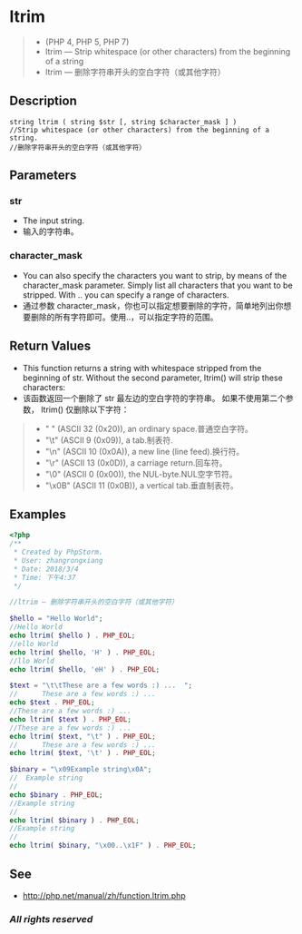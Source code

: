 # ltrim
> - (PHP 4, PHP 5, PHP 7)
> - ltrim — Strip whitespace (or other characters) from the beginning of a string
> - ltrim — 删除字符串开头的空白字符（或其他字符）

## Description
```
string ltrim ( string $str [, string $character_mask ] )
//Strip whitespace (or other characters) from the beginning of a string.
//删除字符串开头的空白字符（或其他字符）
```
## Parameters
### str
- The input string.
- 输入的字符串。

### character_mask
- You can also specify the characters you want to strip, by means of the character_mask parameter. Simply list all characters that you want to be stripped. With .. you can specify a range of characters.
- 通过参数 character_mask，你也可以指定想要删除的字符，简单地列出你想要删除的所有字符即可。使用..，可以指定字符的范围。

## Return Values
- This function returns a string with whitespace stripped from the beginning of str. Without the second parameter, ltrim() will strip these characters:
- 该函数返回一个删除了 str 最左边的空白字符的字符串。 如果不使用第二个参数， ltrim() 仅删除以下字符：

> - " " (ASCII 32 (0x20)), an ordinary space.普通空白字符。
> - "\t" (ASCII 9 (0x09)), a tab.制表符.
> - "\n" (ASCII 10 (0x0A)), a new line (line feed).换行符。
> - "\r" (ASCII 13 (0x0D)), a carriage return.回车符。 
> - "\0" (ASCII 0 (0x00)), the NUL-byte.NUL空字节符。
> - "\x0B" (ASCII 11 (0x0B)), a vertical tab.垂直制表符。

## Examples
```php
<?php
/**
 * Created by PhpStorm.
 * User: zhangrongxiang
 * Date: 2018/3/4
 * Time: 下午4:37
 */

//ltrim — 删除字符串开头的空白字符（或其他字符）

$hello = "Hello World";
//Hello World
echo ltrim( $hello ) . PHP_EOL;
//ello World
echo ltrim( $hello, 'H' ) . PHP_EOL;
//llo World
echo ltrim( $hello, 'eH' ) . PHP_EOL;

$text = "\t\tThese are a few words :) ...  ";
//		These are a few words :) ...
echo $text . PHP_EOL;
//These are a few words :) ...
echo ltrim( $text ) . PHP_EOL;
//These are a few words :) ...
echo ltrim( $text, "\t" ) . PHP_EOL;
//		These are a few words :) ...
echo ltrim( $text, '\t' ) . PHP_EOL;

$binary = "\x09Example string\x0A";
//	Example string
//
echo $binary . PHP_EOL;
//Example string
//
echo ltrim( $binary ) . PHP_EOL;
//Example string
//
echo ltrim( $binary, "\x00..\x1F" ) . PHP_EOL;
```

## See
- <http://php.net/manual/zh/function.ltrim.php>
### *All rights reserved*